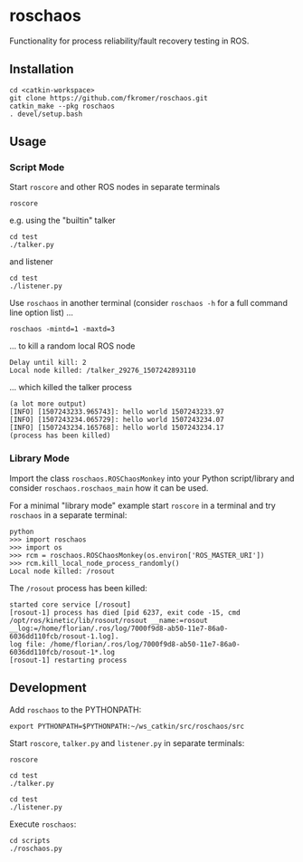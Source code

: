 # roschaos
Functionality for process reliability/fault recovery testing in ROS.

## Installation

    cd <catkin-workspace>
    git clone https://github.com/fkromer/roschaos.git
    catkin_make --pkg roschaos
    . devel/setup.bash

## Usage

### Script Mode

Start `roscore` and other ROS nodes in separate terminals

    roscore

e.g. using the "builtin" talker

    cd test
    ./talker.py

and listener

    cd test
    ./listener.py

Use `roschaos` in another terminal (consider `roschaos -h` for a full command
  line option list) ...

    roschaos -mintd=1 -maxtd=3

... to kill a random local ROS node

    Delay until kill: 2
    Local node killed: /talker_29276_1507242893110

... which killed the talker process

    (a lot more output)
    [INFO] [1507243233.965743]: hello world 1507243233.97
    [INFO] [1507243234.065729]: hello world 1507243234.07
    [INFO] [1507243234.165768]: hello world 1507243234.17
    (process has been killed)

### Library Mode

Import the class `roschaos.ROSChaosMonkey` into your Python script/library and
consider `roschaos.roschaos_main` how it can be used.

For a minimal "library mode" example start `roscore` in a terminal and try
`roschaos` in a separate terminal:

    python
    >>> import roschaos
    >>> import os
    >>> rcm = roschaos.ROSChaosMonkey(os.environ['ROS_MASTER_URI'])
    >>> rcm.kill_local_node_process_randomly()
    Local node killed: /rosout

The `/rosout` process has been killed:

    started core service [/rosout]
    [rosout-1] process has died [pid 6237, exit code -15, cmd /opt/ros/kinetic/lib/rosout/rosout __name:=rosout __log:=/home/florian/.ros/log/7000f9d8-ab50-11e7-86a0-6036dd110fcb/rosout-1.log].
    log file: /home/florian/.ros/log/7000f9d8-ab50-11e7-86a0-6036dd110fcb/rosout-1*.log
    [rosout-1] restarting process

## Development

Add `roschaos` to the PYTHONPATH:

    export PYTHONPATH=$PYTHONPATH:~/ws_catkin/src/roschaos/src

Start `roscore`, `talker.py` and `listener.py` in separate terminals:

    roscore

    cd test
    ./talker.py

    cd test
    ./listener.py

Execute `roschaos`:

    cd scripts
    ./roschaos.py
